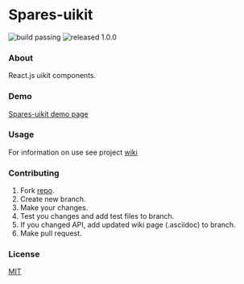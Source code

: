 # Spares-uikit

![build passing](https://img.shields.io/badge/build-passing-brightgreen.svg)
![released 1.0.0](https://img.shields.io/badge/released-1.0.1-blue.svg)

### About

React.js uikit components.

### Demo

[Spares-uikit demo page](https://korchemkin.github.io/spares-uikit/build/)

### Usage

For information on use see project [wiki](https://github.com/korchemkin/spares-uikit/wiki)

### Contributing

1. Fork [repo](https://github.com/korchemkin/spares-uikit).
2. Create new branch.
3. Make your changes.
4. Test you changes and add test files to branch.
5. If you changed API, add updated wiki page (.asciidoc) to branch.
6. Make pull request.

### License

[MIT](https://github.com/korchemkin/spares-uikit/wiki/License)
